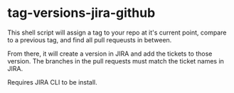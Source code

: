 # tag-versions-jira-github

This shell script will assign a tag to your repo at it's current point, compare to a previous tag, and find all pull requeusts in between.

From there, it will create a version in JIRA and add the tickets to those version.  The branches in the pull requests must match the ticket names in JIRA.

Requires JIRA CLI to be install.
